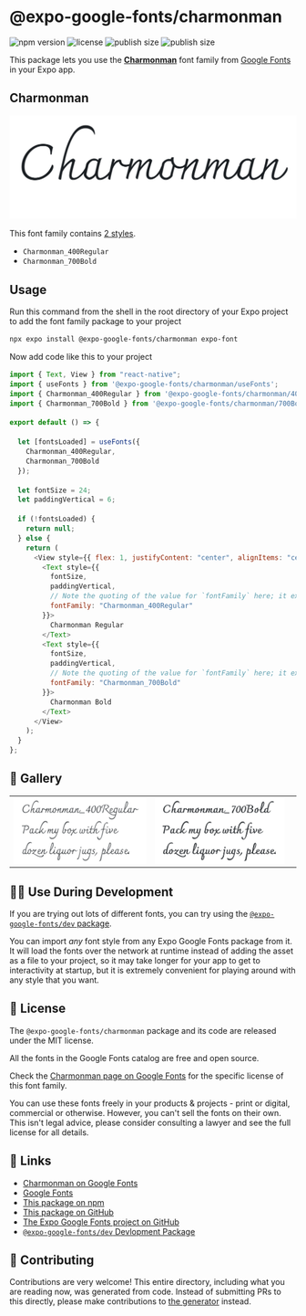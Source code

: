 # @expo-google-fonts/charmonman

![npm version](https://flat.badgen.net/npm/v/@expo-google-fonts/charmonman)
![license](https://flat.badgen.net/github/license/expo/google-fonts)
![publish size](https://flat.badgen.net/packagephobia/install/@expo-google-fonts/charmonman)
![publish size](https://flat.badgen.net/packagephobia/publish/@expo-google-fonts/charmonman)

This package lets you use the [**Charmonman**](https://fonts.google.com/specimen/Charmonman) font family from [Google Fonts](https://fonts.google.com/) in your Expo app.

## Charmonman

![Charmonman](./font-family.png)

This font family contains [2 styles](#-gallery).

- `Charmonman_400Regular`
- `Charmonman_700Bold`

## Usage

Run this command from the shell in the root directory of your Expo project to add the font family package to your project

```sh
npx expo install @expo-google-fonts/charmonman expo-font
```

Now add code like this to your project

```js
import { Text, View } from "react-native";
import { useFonts } from '@expo-google-fonts/charmonman/useFonts';
import { Charmonman_400Regular } from '@expo-google-fonts/charmonman/400Regular';
import { Charmonman_700Bold } from '@expo-google-fonts/charmonman/700Bold';

export default () => {

  let [fontsLoaded] = useFonts({
    Charmonman_400Regular, 
    Charmonman_700Bold
  });

  let fontSize = 24;
  let paddingVertical = 6;

  if (!fontsLoaded) {
    return null;
  } else {
    return (
      <View style={{ flex: 1, justifyContent: "center", alignItems: "center" }}>
        <Text style={{
          fontSize,
          paddingVertical,
          // Note the quoting of the value for `fontFamily` here; it expects a string!
          fontFamily: "Charmonman_400Regular"
        }}>
          Charmonman Regular
        </Text>
        <Text style={{
          fontSize,
          paddingVertical,
          // Note the quoting of the value for `fontFamily` here; it expects a string!
          fontFamily: "Charmonman_700Bold"
        }}>
          Charmonman Bold
        </Text>
      </View>
    );
  }
};
```

## 🔡 Gallery


||||
|-|-|-|
|![Charmonman_400Regular](./400Regular/Charmonman_400Regular.ttf.png)|![Charmonman_700Bold](./700Bold/Charmonman_700Bold.ttf.png)|||


## 👩‍💻 Use During Development

If you are trying out lots of different fonts, you can try using the [`@expo-google-fonts/dev` package](https://github.com/expo/google-fonts/tree/master/font-packages/dev#readme).

You can import _any_ font style from any Expo Google Fonts package from it. It will load the fonts over the network at runtime instead of adding the asset as a file to your project, so it may take longer for your app to get to interactivity at startup, but it is extremely convenient for playing around with any style that you want.


## 📖 License

The `@expo-google-fonts/charmonman` package and its code are released under the MIT license.

All the fonts in the Google Fonts catalog are free and open source.

Check the [Charmonman page on Google Fonts](https://fonts.google.com/specimen/Charmonman) for the specific license of this font family.

You can use these fonts freely in your products & projects - print or digital, commercial or otherwise. However, you can't sell the fonts on their own. This isn't legal advice, please consider consulting a lawyer and see the full license for all details.

## 🔗 Links

- [Charmonman on Google Fonts](https://fonts.google.com/specimen/Charmonman)
- [Google Fonts](https://fonts.google.com/)
- [This package on npm](https://www.npmjs.com/package/@expo-google-fonts/charmonman)
- [This package on GitHub](https://github.com/expo/google-fonts/tree/master/font-packages/charmonman)
- [The Expo Google Fonts project on GitHub](https://github.com/expo/google-fonts)
- [`@expo-google-fonts/dev` Devlopment Package](https://github.com/expo/google-fonts/tree/master/font-packages/dev)

## 🤝 Contributing

Contributions are very welcome! This entire directory, including what you are reading now, was generated from code. Instead of submitting PRs to this directly, please make contributions to [the generator](https://github.com/expo/google-fonts/tree/master/packages/generator) instead.
